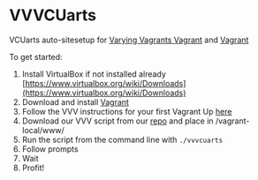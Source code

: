 # VVVCUarts 

VCUarts auto-sitesetup for [Varying Vagrants Vagrant](https://github.com/10up/varying-vagrant-vagrants/) and [Vagrant](https://www.vagrantup.com/)

To get started:

1. Install VirtualBox if not installed already [https://www.virtualbox.org/wiki/Downloads](https://www.virtualbox.org/wiki/Downloads)
2. Download and install [Vagrant](https://www.vagrantup.com/)
3. Follow the VVV instructions for your first Vagrant Up [here](https://github.com/Varying-Vagrant-Vagrants/VVV)  
4. Download our VVV script from our [repo](https://github.com/VCUarts/vvvcuarts) and place in /vagrant-local/www/
5. Run the script from the command line with ``./vvvcuarts``
6. Follow prompts
6. Wait
7. Profit!